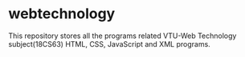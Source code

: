 # webtechnology
This repository stores all the programs related VTU-Web Technology subject(18CS63) HTML, CSS, JavaScript and XML programs.
